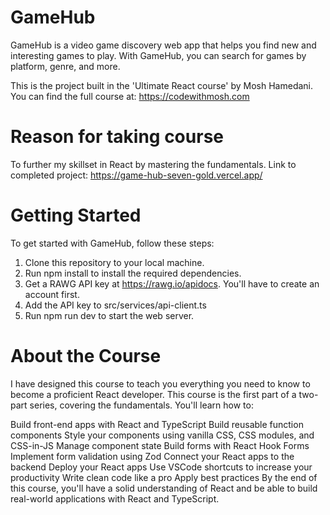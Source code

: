 # GameHub
GameHub is a video game discovery web app that helps you find new and interesting games to play. With GameHub, you can search for games by platform, genre, and more.

This is the project built in the 'Ultimate React course' by Mosh Hamedani. You can find the full course at: https://codewithmosh.com

# Reason for taking course
To further my skillset in React by mastering the fundamentals. Link to completed project: https://game-hub-seven-gold.vercel.app/

# Getting Started

To get started with GameHub, follow these steps:

1. Clone this repository to your local machine.
2. Run npm install to install the required dependencies.
3. Get a RAWG API key at https://rawg.io/apidocs. You'll have to create an account first.
4. Add the API key to src/services/api-client.ts
5. Run npm run dev to start the web server.

# About the Course

I have designed this course to teach you everything you need to know to become a proficient React developer. This course is the first part of a two-part series, covering the fundamentals. You'll learn how to:

Build front-end apps with React and TypeScript
Build reusable function components
Style your components using vanilla CSS, CSS modules, and CSS-in-JS
Manage component state
Build forms with React Hook Forms
Implement form validation using Zod
Connect your React apps to the backend
Deploy your React apps
Use VSCode shortcuts to increase your productivity
Write clean code like a pro
Apply best practices
By the end of this course, you'll have a solid understanding of React and be able to build real-world applications with React and TypeScript.
